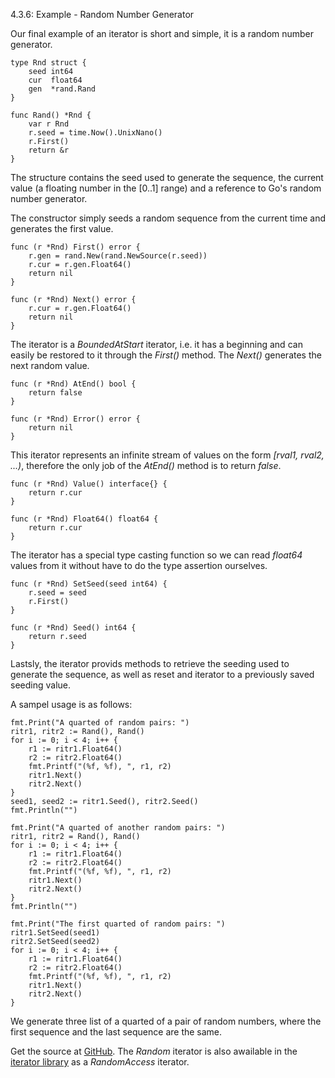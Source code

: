 4.3.6: Example - Random Number Generator

Our final example of an iterator is short and simple, it is a random number generator.

    type Rnd struct {
        seed int64
        cur  float64
        gen  *rand.Rand
    }
    
    func Rand() *Rnd {
        var r Rnd
        r.seed = time.Now().UnixNano()
        r.First()
        return &r
    }

The structure contains the seed used to generate the sequence, the current value (a floating number in the [0..1] range) and a reference to Go's random number generator. 

The constructor simply seeds a random sequence from the current time and generates the first value.

    func (r *Rnd) First() error {
        r.gen = rand.New(rand.NewSource(r.seed))
        r.cur = r.gen.Float64()
        return nil
    }
    
    func (r *Rnd) Next() error {
        r.cur = r.gen.Float64()
        return nil
    }

The iterator is a *BoundedAtStart* iterator, i.e. it has a beginning and can easily be restored to it through the *First()* method. The *Next()* generates the next random value.

    func (r *Rnd) AtEnd() bool {
        return false
    }
    
    func (r *Rnd) Error() error {
        return nil
    }

This iterator represents an infinite stream of values on the form *[rval1, rval2, ...)*, therefore the only job of the *AtEnd()* method is to return *false*.

    func (r *Rnd) Value() interface{} {
        return r.cur
    }
    
    func (r *Rnd) Float64() float64 {
        return r.cur
    }

The iterator has a special type casting function so we can read *float64* values from it without have to do the type assertion ourselves.

    func (r *Rnd) SetSeed(seed int64) {
        r.seed = seed
        r.First()
    }
    
    func (r *Rnd) Seed() int64 {
        return r.seed
    }

Lastsly, the iterator provids methods to retrieve the seeding used to generate the sequence, as well as reset and iterator to a previously saved seeding value.

A sampel usage is as follows:

    fmt.Print("A quarted of random pairs: ")
    ritr1, ritr2 := Rand(), Rand()
    for i := 0; i < 4; i++ {
        r1 := ritr1.Float64()
        r2 := ritr2.Float64()
        fmt.Printf("(%f, %f), ", r1, r2)
        ritr1.Next()
        ritr2.Next()
    }
    seed1, seed2 := ritr1.Seed(), ritr2.Seed()
    fmt.Println("")
    
    fmt.Print("A quarted of another random pairs: ")
    ritr1, ritr2 = Rand(), Rand()
    for i := 0; i < 4; i++ {
        r1 := ritr1.Float64()
        r2 := ritr2.Float64()
        fmt.Printf("(%f, %f), ", r1, r2)
        ritr1.Next()
        ritr2.Next()
    }
    fmt.Println("")
    
    fmt.Print("The first quarted of random pairs: ")
    ritr1.SetSeed(seed1)
    ritr2.SetSeed(seed2)
    for i := 0; i < 4; i++ {
        r1 := ritr1.Float64()
        r2 := ritr2.Float64()
        fmt.Printf("(%f, %f), ", r1, r2)
        ritr1.Next()
        ritr2.Next()
    }

We generate three list of a quarted of a pair of random numbers, where the first sequence and the last sequence are the same.

Get the source at [GitHub](https://github.com/mg/hog/blob/master/c4/random.go). The *Random* iterator is also awailable in the [iterator library](https://github.com/mg/i/blob/master/igen/rand.go) as a *RandomAccess* iterator.